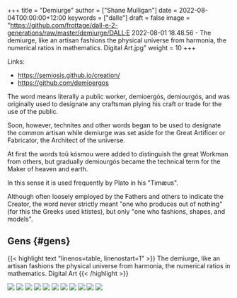 +++
title = "Demiurge"
author = ["Shane Mulligan"]
date = 2022-08-04T00:00:00+12:00
keywords = ["dalle"]
draft = false
image = "https://github.com/frottage/dall-e-2-generations/raw/master/demiurge/DALL·E 2022-08-01 18.48.56 - The demiurge, like an artisan fashions the physical universe from harmonia, the numerical ratios in mathematics. Digital Art.jpg"
weight = 10
+++

Links:

-   <https://semiosis.github.io/creation/>
-   <https://github.com/demioergos>

The word means literally a public worker,
demioergós, demiourgós, and was originally
used to designate any craftsman plying his
craft or trade for the use of the public.

Soon, however, technítes and other words began
to be used to designate the common artisan
while demiurge was set aside for the Great
Artificer or Fabricator, the Architect of the
universe.

At first the words toû kósmou were added to
distinguish the great Workman from others, but
gradually demiourgós became the technical term
for the Maker of heaven and earth.

In this sense it is used frequently by Plato
in his "Timæus".

Although often loosely employed by the Fathers
and others to indicate the Creator, the word
never strictly meant "one who produces out of
nothing" (for this the Greeks used ktístes),
but only "one who fashions, shapes, and
models".


## Gens {#gens}

{{< highlight text "linenos=table, linenostart=1" >}}
The demiurge, like an artisan fashions the physical universe from harmonia, the
numerical ratios in mathematics. Digital Art
{{< /highlight >}}

![](https://github.com/frottage/dall-e-2-generations/raw/master/demiurge/DALL%C2%B7E%202022-08-01%2018.48.56%20-%20The%20demiurge,%20like%20an%20artisan%20fashions%20the%20physical%20universe%20from%20harmonia,%20the%20numerical%20ratios%20in%20mathematics.%20Digital%20Art.jpg)
![](https://github.com/frottage/dall-e-2-generations/raw/master/demiurge/DALL%C2%B7E%202022-08-01%2018.49.02%20-%20The%20demiurge,%20like%20an%20artisan%20fashions%20the%20physical%20universe%20from%20harmonia,%20the%20numerical%20ratios%20in%20mathematics.%20Digital%20Art.jpg)
![](https://github.com/frottage/dall-e-2-generations/raw/master/demiurge/DALL%C2%B7E%202022-08-01%2018.49.07%20-%20The%20demiurge,%20like%20an%20artisan%20fashions%20the%20physical%20universe%20from%20harmonia,%20the%20numerical%20ratios%20in%20mathematics.%20Digital%20Art.jpg)
![](https://github.com/frottage/dall-e-2-generations/raw/master/demiurge/DALL%C2%B7E%202022-08-01%2018.50.03%20-%20The%20demiurge,%20like%20an%20artisan%20fashions%20the%20physical%20universe%20from%20harmonia,%20the%20numerical%20ratios%20in%20mathematics.%20Digital%20Art.jpg)
![](https://github.com/frottage/dall-e-2-generations/raw/master/demiurge/DALL%C2%B7E%202022-08-01%2018.50.08%20-%20The%20demiurge,%20like%20an%20artisan%20fashions%20the%20physical%20universe%20from%20harmonia,%20the%20numerical%20ratios%20in%20mathematics.%20Digital%20Art.jpg)
![](https://github.com/frottage/dall-e-2-generations/raw/master/demiurge/DALL%C2%B7E%202022-08-01%2018.50.27%20-%20The%20demiurge,%20like%20an%20artisan%20fashions%20the%20physical%20universe%20from%20harmonia,%20the%20numerical%20ratios%20in%20mathematics.%20Digital%20Art.jpg)
![](https://github.com/frottage/dall-e-2-generations/raw/master/demiurge/DALL%C2%B7E%202022-08-01%2018.50.32%20-%20The%20demiurge,%20like%20an%20artisan%20fashions%20the%20physical%20universe%20from%20harmonia,%20the%20numerical%20ratios%20in%20mathematics.%20Digital%20Art.jpg)
![](https://github.com/frottage/dall-e-2-generations/raw/master/demiurge/DALL%C2%B7E%202022-08-01%2018.50.36%20-%20The%20demiurge,%20like%20an%20artisan%20fashions%20the%20physical%20universe%20from%20harmonia,%20the%20numerical%20ratios%20in%20mathematics.%20Digital%20Art.jpg)
![](https://github.com/frottage/dall-e-2-generations/raw/master/demiurge/DALL%C2%B7E%202022-08-01%2018.51.12%20-%20The%20demiurge,%20like%20an%20artisan%20fashions%20the%20physical%20universe%20from%20harmonia,%20the%20numerical%20ratios%20in%20mathematics.%20Digital%20Art.jpg)
![](https://github.com/frottage/dall-e-2-generations/raw/master/demiurge/DALL%C2%B7E%202022-08-01%2018.51.39%20-%20The%20demiurge,%20like%20an%20artisan%20fashions%20the%20physical%20universe%20from%20harmonia,%20the%20numerical%20ratios%20in%20mathematics.%20Digital%20Art.jpg)
![](https://github.com/frottage/dall-e-2-generations/raw/master/demiurge/DALL%C2%B7E%202022-08-01%2018.52.04%20-%20The%20demiurge,%20like%20an%20artisan%20fashions%20the%20physical%20universe%20from%20harmonia,%20the%20numerical%20ratios%20in%20mathematics.%20Digital%20Art.jpg)